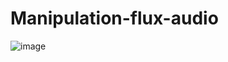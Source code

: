 # Manipulation-flux-audio
![image](https://user-images.githubusercontent.com/78479547/120375796-7cc8cd80-c31b-11eb-9c3e-353fa989ea71.png)

